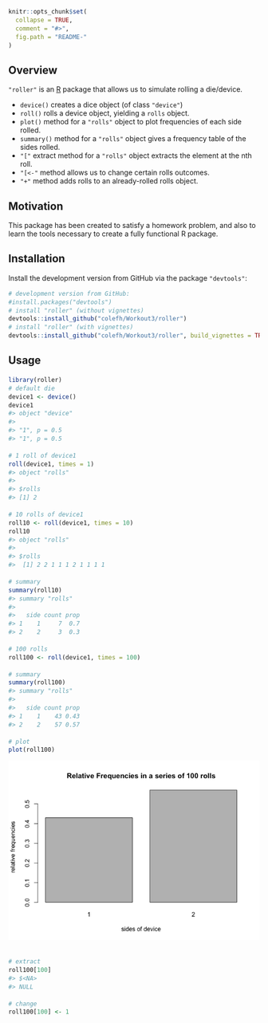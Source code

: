
``` r
knitr::opts_chunk$set(
  collapse = TRUE,
  comment = "#>",
  fig.path = "README-"
)
```

Overview
--------

`"roller"` is an [R](http://www.r-project.org/) package that allows us to simulate rolling a die/device.

-   `device()` creates a dice object (of class `"device"`)
-   `roll()` rolls a device object, yielding a `rolls` object.
-   `plot()` method for a `"rolls"` object to plot frequencies of each side rolled.
-   `summary()` method for a `"rolls"` object gives a frequency table of the sides rolled.
-   `"["` extract method for a `"rolls"` object extracts the element at the nth roll.
-   `"[<-"` method allows us to change certain rolls outcomes.
-   `"+"` method adds rolls to an already-rolled rolls object.

Motivation
----------

This package has been created to satisfy a homework problem, and also to learn the tools necessary to create a fully functional R package.

Installation
------------

Install the development version from GitHub via the package `"devtools"`:

``` r
# development version from GitHub:
#install.packages("devtools") 
# install "roller" (without vignettes)
devtools::install_github("colefh/Workout3/roller")
# install "roller" (with vignettes)
devtools::install_github("colefh/Workout3/roller", build_vignettes = TRUE)
```

Usage
-----

``` r
library(roller)
# default die
device1 <- device()
device1
#> object "device"
#> 
#> "1", p = 0.5 
#> "1", p = 0.5

# 1 roll of device1
roll(device1, times = 1)
#> object "rolls"
#> 
#> $rolls
#> [1] 2

# 10 rolls of device1
roll10 <- roll(device1, times = 10)
roll10
#> object "rolls"
#> 
#> $rolls
#>  [1] 2 2 1 1 1 2 1 1 1 1

# summary
summary(roll10)
#> summary "rolls"
#> 
#>   side count prop
#> 1    1     7  0.7
#> 2    2     3  0.3

# 100 rolls
roll100 <- roll(device1, times = 100)

# summary
summary(roll100)
#> summary "rolls"
#> 
#>   side count prop
#> 1    1    43 0.43
#> 2    2    57 0.57

# plot
plot(roll100)
```

![](README-unnamed-chunk-2-1.png)

``` r

# extract
roll100[100]
#> $<NA>
#> NULL

# change
roll100[100] <- 1
```
